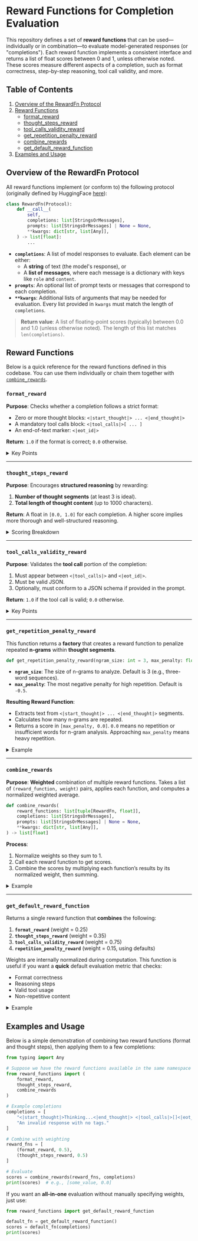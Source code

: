# Reward Functions for Completion Evaluation

This repository defines a set of **reward functions** that can be used—individually or in combination—to evaluate model-generated responses (or "completions"). Each reward function implements a consistent interface and returns a list of float scores between 0 and 1, unless otherwise noted. These scores measure different aspects of a completion, such as format correctness, step-by-step reasoning, tool call validity, and more.

## Table of Contents
1. [Overview of the RewardFn Protocol](#overview-of-the-rewardfn-protocol)
2. [Reward Functions](#reward-functions)
    - [format_reward](#format_reward)
    - [thought_steps_reward](#thought_steps_reward)
    - [tool_calls_validity_reward](#tool_calls_validity_reward)
    - [get_repetition_penalty_reward](#get_repetition_penalty_reward)
    - [combine_rewards](#combine_rewards)
    - [get_default_reward_function](#get_default_reward_function)
3. [Examples and Usage](#examples-and-usage)


## Overview of the RewardFn Protocol

All reward functions implement (or conform to) the following protocol (originally defined by HuggingFace [here](https://github.com/huggingface/trl/blob/ba036576d4a62d91da0388b7e727f6656f4c08d7/trl/trainer/grpo_trainer.py#L108)):

```python
class RewardFn(Protocol):
    def __call__(
        self,
        completions: list[StringsOrMessages],
        prompts: list[StringsOrMessages] | None = None,
        **kwargs: dict[str, list[Any]],
    ) -> list[float]:
        ...
```

- **`completions`**: A list of model responses to evaluate. Each element can be either:
  - A **string** of text (the model's response), or
  - A **list of messages**, where each message is a dictionary with keys like `role` and `content`.
- **`prompts`**: An optional list of prompt texts or messages that correspond to each completion.
- **`**kwargs`**: Additional lists of arguments that may be needed for evaluation. Every list provided in `kwargs` must match the length of `completions`.

> **Return value**: A list of floating-point scores (typically) between 0.0 and 1.0 (unless otherwise noted). The length of this list matches `len(completions)`.

## Reward Functions

Below is a quick reference for the reward functions defined in this codebase. You can use them individually or chain them together with [`combine_rewards`](#combine_rewards).

### `format_reward`
**Purpose**: Checks whether a completion follows a strict format:
- Zero or more thought blocks:
  `<|start_thought|> ... <|end_thought|>`
- A mandatory tool calls block:
  `<|tool_calls|>[ ... ]`
- An end-of-text marker:
  `<|eot_id|>`

**Return**: `1.0` if the format is correct; `0.0` otherwise.

<details>
  <summary>Key Points</summary>

  - Uses a regex to verify the presence and ordering of these tags.
  - Ideal for ensuring output structure, especially if your system needs well-defined JSON within `<|tool_calls|>`.

  **Example**:
  ```python
  completions = [
      # Correct format
      "<|start_thought|>I should check the weather<|end_thought|>\n<|tool_calls|>[{\"type\": \"function\"}]\n<|eot_id|>",
      # Incorrect format (missing <|eot_id|>)
      "<|start_thought|>Test<|end_thought|>\n<|tool_calls|>[]"
  ]
  scores = format_reward(completions)
  print(scores)  # [1.0, 0.0]
  ```
</details>

---

### `thought_steps_reward`
**Purpose**: Encourages **structured reasoning** by rewarding:
1. **Number of thought segments** (at least 3 is ideal).
2. **Total length of thought content** (up to 1000 characters).

**Return**: A float in `[0.0, 1.0]` for each completion. A higher score implies more thorough and well-structured reasoning.

<details>
  <summary>Scoring Breakdown</summary>

  - Thought Count Score (70% weight)
    - 1.0 for 3 or more thought segments (e.g., 3 `<|start_thought|> ... <|end_thought|>` blocks).
    - For fewer than 3 segments, score is `num_thoughts / 3`.

  - Length Score (30% weight)
    - 1.0 for 1000+ characters combined in all thoughts.
    - For shorter total length, score is `length / 1000`.

  Final = `0.7 * thought_count_score + 0.3 * length_score`.

  **Example**:
  ```python
  completions = [
      "<|start_thought|>First step<|end_thought|><|start_thought|>Second<|end_thought|><|start_thought|>Third<|end_thought|>",
      "<|start_thought|>Only one step<|end_thought|>"
  ]
  scores = thought_steps_reward(completions)
  print(scores)  # [~1.0, a lower value]
  ```
</details>

---

### `tool_calls_validity_reward`
**Purpose**: Validates the **tool call** portion of the completion:
1. Must appear between `<|tool_calls|>` and `<|eot_id|>`.
2. Must be valid JSON.
3. Optionally, must conform to a JSON schema if provided in the prompt.

**Return**: `1.0` if the tool call is valid; `0.0` otherwise.

<details>
  <summary>Key Points</summary>

  - Looks for `<|tool_calls|> ... <|eot_id|>` block in the completion.
  - If the corresponding **prompt** (or messages in the prompt) includes a `"tool_catalog"` role with a schema, it is used for validation.
  - Fails with `0.0` if the JSON is malformed or doesn't match the schema.

  **Example**:
  ```python
  # Suppose we have a prompt that includes a tool catalog schema
  prompt_with_schema = [
      {"role": "tool_catalog", "content": '{"type": "array", ...}'}
  ]
  completion = "<|tool_calls|>[{\"name\": \"add\", \"parameters\": {\"a\": 5, \"b\": 3}}]<|eot_id|>"

  score = tool_calls_validity_reward([completion], [prompt_with_schema])
  print(score)  # [1.0 if valid]
  ```
</details>

---

### `get_repetition_penalty_reward`
This function returns a **factory** that creates a reward function to penalize repeated **n-grams** within **thought segments**.

```python
def get_repetition_penalty_reward(ngram_size: int = 3, max_penalty: float = -0.5) -> RewardFn
```
- **`ngram_size`**: The size of n-grams to analyze. Default is 3 (e.g., three-word sequences).
- **`max_penalty`**: The most negative penalty for high repetition. Default is `-0.5`.

**Resulting Reward Function**:
- Extracts text from `<|start_thought|> ... <|end_thought|>` segments.
- Calculates how many n-grams are repeated.
- Returns a score in `[max_penalty, 0.0]`. `0.0` means no repetition or insufficient words for n-gram analysis. Approaching `max_penalty` means heavy repetition.

<details>
  <summary>Example</summary>

  ```python
  repetition_reward_fn = get_repetition_penalty_reward(ngram_size=2, max_penalty=-0.3)

  completions = [
      "<|start_thought|>Unique words each time<|end_thought|>",
      "<|start_thought|>Repeat repeat repeat<|end_thought|>"
  ]
  scores = repetition_reward_fn(completions)
  print(scores)
  # e.g., [0.0, ~-0.3]
  ```
</details>

---

### `combine_rewards`
**Purpose**: **Weighted** combination of multiple reward functions. Takes a list of `(reward_function, weight)` pairs, applies each function, and computes a normalized weighted average.

```python
def combine_rewards(
    reward_functions: list[tuple[RewardFn, float]],
    completions: list[StringsOrMessages],
    prompts: list[StringsOrMessages] | None = None,
    **kwargs: dict[str, list[Any]],
) -> list[float]
```

**Process**:
1. Normalize weights so they sum to 1.
2. Call each reward function to get scores.
3. Combine the scores by multiplying each function’s results by its normalized weight, then summing.

<details>
  <summary>Example</summary>

  ```python
  # Suppose we want to combine "format_reward" and "thought_steps_reward"
  reward_fns = [
      (format_reward, 0.4),
      (thought_steps_reward, 0.6)
  ]

  completions = [
      "<|start_thought|>Step 1<|end_thought|><|tool_calls|>[]<|eot_id|>",
      "Missing eot tag"
  ]
  combined_scores = combine_rewards(reward_fns, completions)
  print(combined_scores)  # Weighted average
  ```
</details>

---

### `get_default_reward_function`
Returns a single reward function that **combines** the following:
1. **`format_reward`** (weight = 0.25)
2. **`thought_steps_reward`** (weight = 0.35)
3. **`tool_calls_validity_reward`** (weight = 0.75)
4. **`repetition_penalty_reward`** (weight = 0.15, using defaults)

Weights are internally normalized during computation. This function is useful if you want a **quick** default evaluation metric that checks:
- Format correctness
- Reasoning steps
- Valid tool usage
- Non-repetitive content

<details>
  <summary>Example</summary>

  ```python
  reward_fn = get_default_reward_function(include_schema_validation=True)
  completions = [
      "<|start_thought|>I should clarify the question<|end_thought|>\n<|tool_calls|>[{\"name\": \"search\", \"parameters\": {}}]<|eot_id|>"
  ]
  scores = reward_fn(completions)
  print(scores)  # e.g., [somewhere around 1.0 if all checks pass]
  ```
</details>

## Examples and Usage

Below is a simple demonstration of combining two reward functions (format and thought steps), then applying them to a few completions:

```python
from typing import Any

# Suppose we have the reward functions available in the same namespace
from reward_functions import (
    format_reward,
    thought_steps_reward,
    combine_rewards
)

# Example completions
completions = [
    "<|start_thought|>Thinking...<|end_thought|> <|tool_calls|>[]<|eot_id|>",
    "An invalid response with no tags."
]

# Combine with weighting
reward_fns = [
    (format_reward, 0.5),
    (thought_steps_reward, 0.5)
]

# Evaluate
scores = combine_rewards(reward_fns, completions)
print(scores)  # e.g., [some_value, 0.0]
```

If you want an **all-in-one** evaluation without manually specifying weights, just use:

```python
from reward_functions import get_default_reward_function

default_fn = get_default_reward_function()
scores = default_fn(completions)
print(scores)
```
